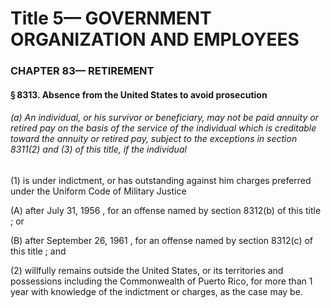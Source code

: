 
# Title 5— GOVERNMENT ORGANIZATION AND EMPLOYEES
### CHAPTER 83— RETIREMENT
#### § 8313. Absence from the United States to avoid prosecution
###### (a) An individual, or his survivor or beneficiary, may not be paid annuity or retired pay on the basis of the service of the individual which is creditable toward the annuity or retired pay, subject to the exceptions in section 8311(2) and (3) of this title, if the individual

(1) is under indictment, or has outstanding against him charges preferred under the Uniform Code of Military Justice

(A) after July 31, 1956 , for an offense named by section 8312(b) of this title ; or

(B) after September 26, 1961 , for an offense named by section 8312(c) of this title ; and

(2) willfully remains outside the United States, or its territories and possessions including the Commonwealth of Puerto Rico, for more than 1 year with knowledge of the indictment or charges, as the case may be.
